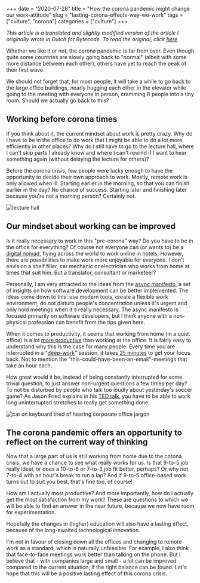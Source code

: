 +++
date = "2020-07-28"
title = "How the corona pandemic might change our work-attitude"
slug = "lasting-corona-effects-way-we-work"
tags = ["culture", "corona"]
categories = ["culture"]
+++

_This article is a translated and slightly modified version of the article I originally wrote in Dutch for Bytecode. To read the original, click [here](https://bytecode.nl/insights/coronacrisis-positief-effect/)_.

Whether we like it or not, the corona pandemic is far from over. Even though quite some countries are slowly going back to "normal" (albeit with some more distance between each other), others have yet to reach the peak of their first wave. 

We should not forget that, for most people, it will take a while to go back to the large office buildings, nearly hugging each other in the elevator while going to the meeting with everyone in person, cramming 8 people into a tiny room. Should we actually go back to this?

## Working before corona times

If you think about it, the current mindset about work is pretty crazy. Why do I have to be in the office to do work that I might be able to do a lot more efficiently in other places? Why do I still have to go to the lecture hall, where I can't skip parts I already know and where I can't rewind if I want to hear something again (without delaying the lecture for others)?

Before the corona crisis, few people were lucky enough to have the opportunity to decide their own approach to work. Mostly, remote work is only allowed when ill. Starting earlier in the morning, so that you can finish earlier in the day? No chance of success. Starting later and finishing later because you're not a morning person? Certainly not.

![lecture hall](/img/corona-1.jpg)

## Our mindset about working can be improved

Is it really necessary to work in this "pre-corona" way? Do you have to be in the office for everything? Of course not everyone can (or wants to) be a [digital nomad](https://nl.wikipedia.org/wiki/Digitale_nomade), flying across the world to work online in hotels. However, there are possibilities to make work more enjoyable for everyone. I don't envision a shelf filler, car mechanic or electrician who works from home at times that suit him. But a translator, consultant or marketeer?

Personally, I am very attracted to the ideas from the [async manifesto](http://asyncmanifesto.org/), a set of insights on how software development can be better implemented. The ideas come down to this: use modern tools, create a flexible work environment, do not disturb people's concentration unless it's urgent and only hold meetings when it's really necessary. The async manifesto is focused primarily on software developers, but I think anyone with a non-physical profession can benefit from the tips given here.

When it comes to productivity, it seems that working from home (in a quiet office) is a lot [more productive](https://www.inc.com/marcel-schwantes/new-study-reveals-why-working-from-home-makes-workers-more-productive.html) than working at the office. It is fairly easy to understand why this is the case for many people. Every time you are interrupted in a "[deep-work](https://www.nrc.nl/nieuws/2016/03/30/de-superkracht-van-de-21ste-eeuw-1603307-a382406)" session, it takes [25 minutes](http://blog.idonethis.com/distractions-at-work/) to get your focus back. Not to mention the "this-could-have-been-an-email"-meetings that take an hour each.

How great would it be, instead of being constantly interrupted for some trivial question, to just answer non-urgent questions a few times per day? To not be disturbed by people who talk too loudly about yesterday's soccer game? As Jason Fried explains in his [TED talk](https://www.ted.com/talks/jason_fried_why_work_doesn_t_happen_at_work), you have to be able to work long uninterrupted stretches  to really get something done.

![cat on keyboard tired of hearing corporate office jargon](/img/corona-2.jpg)

## The corona pandemic offers an opportunity to reflect on the current way of thinking

Now that a large part of us is still working from home due to the corona crisis, we have a chance to see what really works for us. Is that 9-to-5 job really ideal, or does a 10-to-6 or 7-to-3 job fit better, perhaps? Or why not 7-to-4 with an hour's break to run a lap? And if 9-to-5 office-based work turns out to suit you best, that's fine too, of course!

How am I actually most productive? And more importantly, how do I actually get the most satisfaction from my work? These are questions to which we will be able to find an answer in the near future, because we now have room for experimentation.

Hopefully the changes in (higher) education will also have a lasting effect, because of the long-awaited technological innovation.

I'm not in favour of closing down all the offices and changing to remote work as a standard, which is naturally unfeasible. For example, I also think that face-to-face meetings work better than talking on the phone. But I believe that - with companies large and small - a lot can be improved compared to the current situation, if the right balance can be found. Let's hope that this will be a positive lasting effect of this corona crisis.
